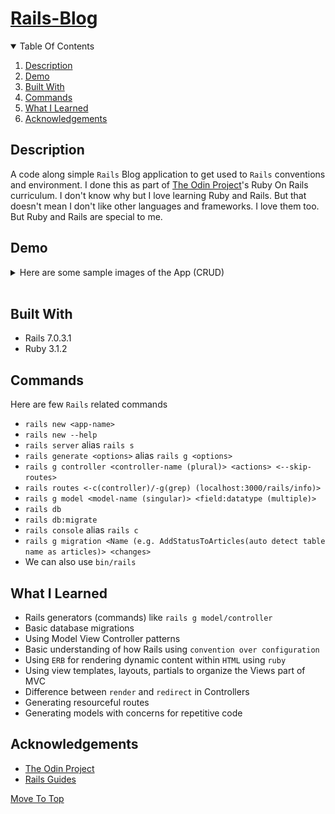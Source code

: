 # [Rails-Blog](https://guides.rubyonrails.org/getting_started.html)

<details open="open">
  <summary>Table Of Contents</summary>
  <ol>
    <li>
      <a href="#description">Description</a>
    </li>
    <li>
      <a href="#demo">Demo</a>
    </li>
    <li>
      <a href="#built-with">Built With</a>
    </li>
    <li>
      <a href="#commands">Commands</a>
    </li>
     <li>
      <a href="#what-i-learned">What I Learned</a>
    </li>
     <li>
      <a href="#acknowledgements">Acknowledgements</a>
    </li>
  </ol>
</details>

## Description
A code along simple `Rails` Blog application to get used to `Rails` conventions and environment. I done this as part of [The Odin Project](https://theodinproject.com)'s Ruby On Rails curriculum. I don't know why but I love learning Ruby and Rails. But that doesn't mean I don't like other languages and frameworks. I love them too. But Ruby and Rails are special to me.

## Demo
<details>
  <summary>Here are some sample images of the App (CRUD)</summary>
  <img src="images/0.png">
  <img src="images/1.png">
  <img src="images/2.png">
  <img src="images/3.png">
  <img src="images/4.png">
  <img src="images/5.png">
  <img src="images/6.png">
</details>
</br>
  
## Built With
* Rails 7.0.3.1
* Ruby 3.1.2

## Commands
Here are few `Rails` related commands
* `rails new <app-name>`
* `rails new --help`
* `rails server` alias `rails s`
* `rails generate <options>` alias `rails g <options>`
* `rails g controller <controller-name (plural)> <actions> <--skip-routes>`
* `rails routes <-c(controller)/-g(grep) (localhost:3000/rails/info)>`
* `rails g model <model-name (singular)> <field:datatype (multiple)>`
* `rails db`
* `rails db:migrate`
* `rails console` alias `rails c`
* `rails g migration <Name (e.g. AddStatusToArticles(auto detect table name as articles)> <changes>`
* We can also use `bin/rails`

## What I Learned
* Rails generators (commands) like `rails g model/controller` 
* Basic database migrations
* Using Model View Controller patterns
* Basic understanding of how Rails using `convention over configuration`
* Using `ERB` for rendering dynamic content within `HTML` using `ruby`
* Using view templates, layouts, partials to organize the Views part of MVC
* Difference between `render` and `redirect` in Controllers
* Generating resourceful routes
* Generating models with concerns for repetitive code 
  
## Acknowledgements
* [The Odin Project](https://theodinproject.com)
* [Rails Guides](https://guides.rubyonrails.org)

[Move To Top](#rails-blog)
